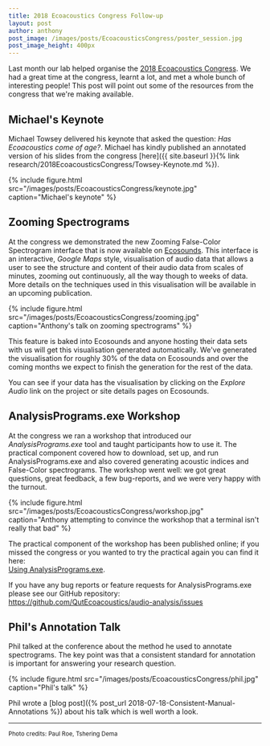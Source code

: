 ```yaml
---
title: 2018 Ecoacoustics Congress Follow-up
layout: post
author: anthony
post_image: /images/posts/EcoacousticsCongress/poster_session.jpg
post_image_height: 400px
---
```


Last month our lab helped organise the [2018 Ecoacoustics Congress](https://ecoacousticscongress.org/).
We had a great time at the congress, learnt a lot, and met a whole bunch of
interesting people! This post will point out some of the resources from the congress
that we're making available.

## Michael's Keynote

Michael Towsey delivered his keynote that asked the question: _Has Ecoacoustics
come of age?_. Michael has kindly published an annotated version of his slides
from the congress
[here]({{ site.baseurl }}{% link research/2018EcoacousticsCongress/Towsey-Keynote.md %}).

{% include figure.html src="/images/posts/EcoacousticsCongress/keynote.jpg" caption="Michael's keynote" %}

## Zooming Spectrograms

At the congress we demonstrated the new Zooming False-Color Spectrogram interface
that is now available on [Ecosounds](https://www.ecosounds.org). This interface is
an interactive, _Google Maps_ style, visualisation of audio data that allows a
user to see the structure and content of their audio data from scales of minutes,
zooming out continuously, all the way though to weeks of data. More details on
the techniques used in this visualisation will be available in an upcoming
publication.

{% include figure.html src="/images/posts/EcoacousticsCongress/zooming.jpg" caption="Anthony's talk on zooming spectrograms" %}

This feature is baked into Ecosounds and anyone hosting their data sets with us
will get this visualisation generated automatically. We've generated the visualisation
for roughly 30% of the data on Ecosounds and over the coming months we expect to
finish the generation for the rest of the data.

You can see if your data has the visualisation by clicking on the _Explore Audio_
link on the project or site details pages on Ecosounds.

## AnalysisPrograms.exe Workshop

At the congress we ran a workshop that introduced our _AnalysisPrograms.exe_ tool
and taught participants how to use it. The practical component covered how to 
download, set up, and run AnalysisPrograms.exe and also covered generating acoustic indices and
False-Color spectrograms. The workshop went well: we got great questions, 
great feedback, a few bug-reports, and we were very happy with the turnout.

{% include figure.html src="/images/posts/EcoacousticsCongress/workshop.jpg" caption="Anthony attempting to convince the workshop that a terminal isn't really that bad" %}

The practical component of the workshop has been published online; if you missed
the congress or you wanted to try the practical again you can find it here:  
[Using AnalysisPrograms.exe](/tutorials/ap/practical).

If you have any bug reports or feature requests for AnalysisPrograms.exe please
see our GitHub repository: <https://github.com/QutEcoacoustics/audio-analysis/issues>

## Phil's Annotation Talk

Phil talked at the conference about the method he used to annotate spectrograms.
The key point was that a consistent standard for annotation is important for
answering your research question.

{% include figure.html src="/images/posts/EcoacousticsCongress/phil.jpg" caption="Phil's talk" %}

Phil wrote a
[blog post]({% post_url 2018-07-18-Consistent-Manual-Annotations %})
about his talk which is well worth a look.


---

<small>
Photo credits: Paul Roe, Tshering Dema
</small>
